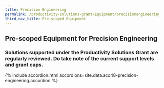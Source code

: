 ```yaml
---
title: Precision Engineering
permalink: /productivity-solutions-grant/Equipment/precisionengineering/
third_nav_title: Pre-scoped Equipment
---
```


## Pre-scoped Equipment for Precision Engineering

### Solutions supported under the Productivity Solutions Grant are regularly reviewed. Do take note of the current support levels and grant caps.

{% include accordion.html accordions=site.data.acc48-precision-engineering.accordion %}

